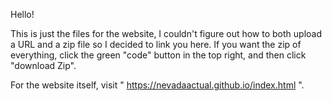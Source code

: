 Hello!

This is just the files for the website, I couldn't figure out how to both upload a URL and a zip file so I decided to link you here. If you want the zip of everything, click the green "code" button in the top right, and then click "download Zip".

For the website itself, visit " https://nevadaactual.github.io/index.html ".
